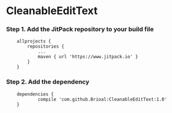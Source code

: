 # CleanableEditText
### Step 1. Add the JitPack repository to your build file
```
	allprojects {
		repositories {
			...
			maven { url 'https://www.jitpack.io' }
		}
	}
 ```
### Step 2. Add the dependency
```
	dependencies {
	        compile 'com.github.Brioal:CleanableEditText:1.0'
	}
```
